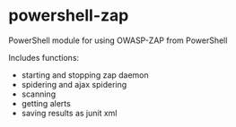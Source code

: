 # powershell-zap
PowerShell module for using OWASP-ZAP from PowerShell

Includes functions:
- starting and stopping zap daemon
- spidering and ajax spidering
- scanning
- getting alerts
- saving results as junit xml 
